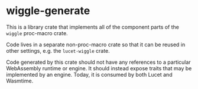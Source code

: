 # wiggle-generate

This is a library crate that implements all of the component parts of the
`wiggle` proc-macro crate.

Code lives in a separate non-proc-macro crate so that it can be reused in other
settings, e.g. the `lucet-wiggle` crate.

Code generated by this crate should not have any references to a particular
WebAssembly runtime or engine. It should instead expose traits that may be
implemented by an engine. Today, it is consumed by both Lucet and Wasmtime.
